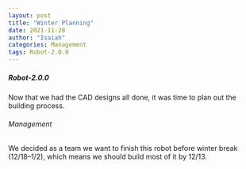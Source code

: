 ```yaml
---
layout: post
title: "Winter Planning"
date: 2021-11-28
author: "Isaiah"
categories: Management
tags: Robot-2.0.0
---
```


##### Robot-2.0.0

Now that we had the CAD designs all done, it was time to plan out the building process. 

###### Management

We decided as a team we want to finish this robot before winter break (12/18–1/2), which means we should build most of it by 12/13.



